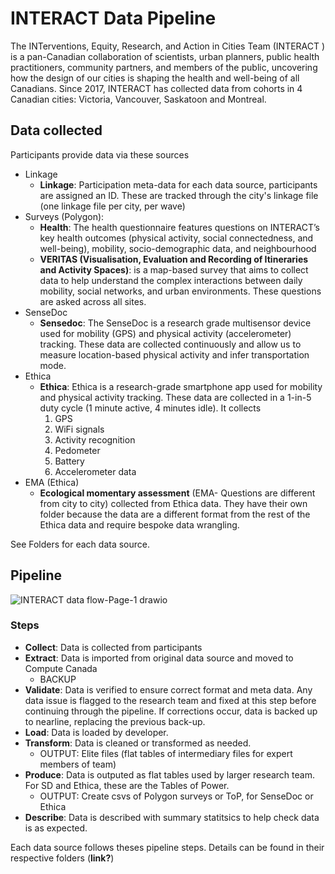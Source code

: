 # INTERACT Data Pipeline
The INTerventions, Equity, Research, and Action in Cities Team (INTERACT ) is a pan-Canadian collaboration of scientists, urban planners, public health practitioners, community partners, and members of the public, uncovering how the design of our cities is shaping the health and well-being of all Canadians. Since 2017, INTERACT has collected data from cohorts in 4 Canadian cities: Victoria, Vancouver, Saskatoon and Montreal. 

## Data collected
Participants provide data via these sources     

- Linkage
    - __Linkage__: Participation meta-data for each data source, participants are assigned an ID. These are tracked through the city's linkage file (one linkage file per city, per wave)
- Surveys (Polygon): 
    - __Health__: The health questionnaire features questions on INTERACT’s key health outcomes (physical activity, social connectedness, and well-being), mobility, socio-demographic data, and neighbourhood
    - __VERITAS (Visualisation, Evaluation and Recording of Itineraries and Activity Spaces)__: is a map-based survey that aims to collect data to help understand the complex interactions between daily mobility, social networks, and urban environments. These questions are asked across all sites.
- SenseDoc
    - __Sensedoc__: The SenseDoc is a research grade multisensor device used for mobility (GPS) and physical activity (accelerometer) tracking. These data are collected continuously and allow us to measure location-based physical activity and infer transportation mode.
- Ethica
    - __Ethica__: Ethica is a research-grade smartphone app used for mobility and physical activity tracking. These data are collected in a 1-in-5 duty cycle (1 minute active, 4 minutes idle). It collects
        1. GPS
        2. WiFi signals
        3. Activity recognition
        4. Pedometer
        5. Battery
        6. Accelerometer data
- EMA (Ethica)
    - __Ecological momentary assessment__ (EMA- Questions are different from city to city) collected from Ethica data. They have their own folder because the data are a different format from the rest of the Ethica data and require bespoke data wrangling. 

See Folders for each data source. 
## Pipeline
![INTERACT data flow-Page-1 drawio](https://github.com/TeamINTERACT/migrate_archive_ingest_digest/assets/48290593/1e459533-74ee-4e2c-942d-29013f293dcd)


### Steps
* **Collect**: Data is collected from participants
* **Extract**: Data is imported from original data source and moved to Compute Canada
   * BACKUP
* **Validate**: Data is verified to ensure correct format and meta data. Any data issue is flagged to the research team and fixed at this step before continuing through the pipeline. If corrections occur, data is backed up to nearline, replacing the previous back-up. 
* **Load**: Data is loaded by developer. 
* **Transform**: Data is cleaned or transformed as needed.
  * OUTPUT: Elite files (flat tables of intermediary files for expert members of team)
* **Produce**: Data is outputed as flat tables used by larger research team. For SD and Ethica, these are the Tables of Power. 
  * OUTPUT: Create csvs of Polygon surveys or ToP, for SenseDoc or Ethica
* **Describe**: Data is described with summary statitsics to help check data is as expected.

Each data source follows theses pipeline steps. Details can be found in their respective folders (**link?**)
